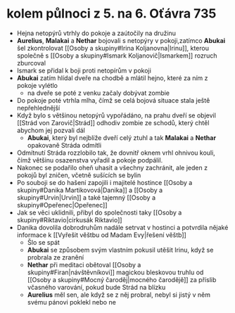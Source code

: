 # kolem půlnoci z 5. na 6. Oťávra 735 
- Hejna netopýrů vtrhly do pokoje a zaútočily na družinu
- **Aurelius**, **Malakai** a **Nethar** bojovali s netopýry v pokoji,zatímco **Abukai** šel zkontrolovat [[Osoby a skupiny#Irina Koljanovna|Irinu]], kterou společně s [[Osoby a skupiny#Ismark Koljanovič|Ismarkem]] rozruch zburcoval
- Ismark se přidal k boji proti netopírům v pokoji
- **Abukai** zatím hlídal dveře na chodbě a mlátil hejno, které za ním z pokoje vylétlo
	- na dveře se poté z venku začaly dobývat zombie
- Do pokoje poté vtrhla mlha, čímž se celá bojová situace stala ještě nepřehlednější
- Když bylo s většinou netopýrů vypořádáno, na prahu dveří se objevil [[Strád von Zarovič|Strád]] odhodiv zombie ze schodů, který chtěl abychom jej pozvali dál
	- **Abukai**, který byl nejblíže dveří celý ztuhl a tak **Malakai** a **Nethar** opakovaně Stráda odmítli
- Odmítnutí Stráda rozzlobilo tak, že dovnitř oknem vrhl ohnivou kouli, čímž většinu osazenstva vyřadil a pokoje podpálil.
- Nakonec se podařilo oheň uhasit a všechny zachránit, ale jeden z pokojů byl zničen, včetně sušících se bylin
- Po souboji se do hašení zapojili i majitelé hostince [[Osoby a skupiny#Danika Martikovová|Danika]] a [[Osoby a skupiny#Urvin|Urvin]] a také tajemný [[Osoby a skupiny#Opeřenec|Opeřenec]]
- Jak se věci uklidnili, přibyl do společnosti taky [[Osoby a skupiny#Riktavio|cirkusák Riktavio]]
- Danika dovolila dobrodruhům nadále setrvat v hostinci a potvrdila nějaké informace k [[Vyřešit věštbu od Madam Evy|řešení věštb]]
	- Šlo se spát
	- **Abukai** se způsobem svým vlastním pokusil utěšit Irinu, když se probrala ze zranění
	- **Nethar** při meditaci obětoval [[Osoby a skupiny#Firan|návštěvníkovi]] magickou bleskovou truhlu od [[Osoby a skupiny#Mocný čaroděj|mocného čarodějě]] za příslib včasného varování, pokud bude Strád na blízku
	- **Aurelius** měl sen, ale když se z něj probral, nebyl si jistý v něm svému pánovi poklekl nebo ne